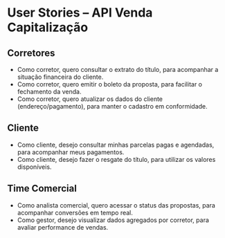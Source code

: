 # User Stories – API Venda Capitalização

## Corretores
- Como corretor, quero consultar o extrato do título, para acompanhar a situação financeira do cliente.
- Como corretor, quero emitir o boleto da proposta, para facilitar o fechamento da venda.
- Como corretor, quero atualizar os dados do cliente (endereço/pagamento), para manter o cadastro em conformidade.

## Cliente
- Como cliente, desejo consultar minhas parcelas pagas e agendadas, para acompanhar meus pagamentos.
- Como cliente, desejo fazer o resgate do título, para utilizar os valores disponíveis.

## Time Comercial
- Como analista comercial, quero acessar o status das propostas, para acompanhar conversões em tempo real.
- Como gestor, desejo visualizar dados agregados por corretor, para avaliar performance de vendas.
